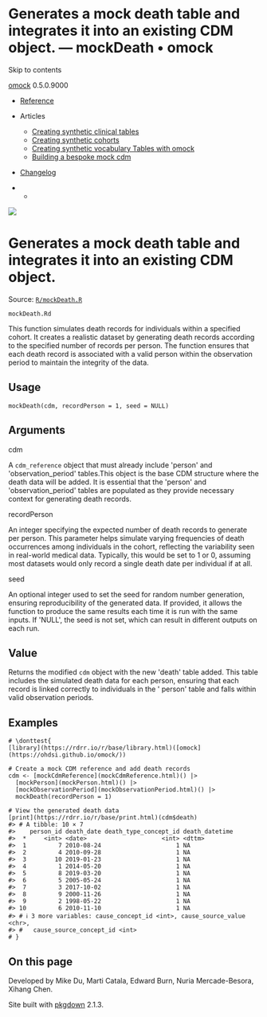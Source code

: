 # Generates a mock death table and integrates it into an existing CDM object. — mockDeath • omock

Skip to contents

[omock](../index.html) 0.5.0.9000

  * [Reference](../reference/index.html)
  * Articles
    * [Creating synthetic clinical tables](../articles/a01_Creating_synthetic_clinical_tables.html)
    * [Creating synthetic cohorts](../articles/a02_Creating_synthetic_cohorts.html)
    * [Creating synthetic vocabulary Tables with omock](../articles/a03_Creating_a_synthetic_vocabulary.html)
    * [Building a bespoke mock cdm](../articles/a04_Building_a_bespoke_mock_cdm.html)
  * [Changelog](../news/index.html)


  *   * [](https://github.com/ohdsi/omock/)



![](../logo.png)

# Generates a mock death table and integrates it into an existing CDM object.

Source: [`R/mockDeath.R`](https://github.com/ohdsi/omock/blob/main/R/mockDeath.R)

`mockDeath.Rd`

This function simulates death records for individuals within a specified cohort. It creates a realistic dataset by generating death records according to the specified number of records per person. The function ensures that each death record is associated with a valid person within the observation period to maintain the integrity of the data.

## Usage
    
    
    mockDeath(cdm, recordPerson = 1, seed = NULL)

## Arguments

cdm
    

A `cdm_reference` object that must already include 'person' and 'observation_period' tables.This object is the base CDM structure where the death data will be added. It is essential that the 'person' and 'observation_period' tables are populated as they provide necessary context for generating death records.

recordPerson
    

An integer specifying the expected number of death records to generate per person. This parameter helps simulate varying frequencies of death occurrences among individuals in the cohort, reflecting the variability seen in real-world medical data. Typically, this would be set to 1 or 0, assuming most datasets would only record a single death date per individual if at all.

seed
    

An optional integer used to set the seed for random number generation, ensuring reproducibility of the generated data. If provided, it allows the function to produce the same results each time it is run with the same inputs. If 'NULL', the seed is not set, which can result in different outputs on each run.

## Value

Returns the modified `cdm` object with the new 'death' table added. This table includes the simulated death data for each person, ensuring that each record is linked correctly to individuals in the ' person' table and falls within valid observation periods.

## Examples
    
    
    # \donttest{
    [library](https://rdrr.io/r/base/library.html)([omock](https://ohdsi.github.io/omock/))
    
    # Create a mock CDM reference and add death records
    cdm <- [mockCdmReference](mockCdmReference.html)() |>
      [mockPerson](mockPerson.html)() |>
      [mockObservationPeriod](mockObservationPeriod.html)() |>
      mockDeath(recordPerson = 1)
    
    # View the generated death data
    [print](https://rdrr.io/r/base/print.html)(cdm$death)
    #> # A tibble: 10 × 7
    #>    person_id death_date death_type_concept_id death_datetime
    #>  *     <int> <date>                     <int> <dttm>        
    #>  1         7 2010-08-24                     1 NA            
    #>  2         4 2010-09-28                     1 NA            
    #>  3        10 2019-01-23                     1 NA            
    #>  4         1 2014-05-20                     1 NA            
    #>  5         8 2019-03-20                     1 NA            
    #>  6         5 2005-05-24                     1 NA            
    #>  7         3 2017-10-02                     1 NA            
    #>  8         9 2000-11-26                     1 NA            
    #>  9         2 1998-05-22                     1 NA            
    #> 10         6 2010-11-10                     1 NA            
    #> # ℹ 3 more variables: cause_concept_id <int>, cause_source_value <chr>,
    #> #   cause_source_concept_id <int>
    # }
    

## On this page

Developed by Mike Du, Marti Catala, Edward Burn, Nuria Mercade-Besora, Xihang Chen.

Site built with [pkgdown](https://pkgdown.r-lib.org/) 2.1.3.
